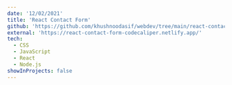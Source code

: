 ```yaml
---
date: '12/02/2021'
title: 'React Contact Form'
github: 'https://github.com/khushnoodasif/webdev/tree/main/react-contact-form'
external: 'https://react-contact-form-codecaliper.netlify.app/'
tech:
  - CSS
  - JavaScript
  - React
  - Node.js
showInProjects: false
---
```

